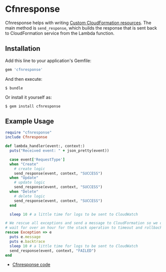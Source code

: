 # Cfnresponse

Cfnresponse helps with writing [Custom CloudFormation resources](https://docs.aws.amazon.com/AWSCloudFormation/latest/UserGuide/template-custom-resources.html). The main method is `send_response`, which builds the response that is sent back to CloudFormation service from the Lambda function.

## Installation

Add this line to your application's Gemfile:

```ruby
gem 'cfnresponse'
```

And then execute:

    $ bundle

Or install it yourself as:

    $ gem install cfnresponse

## Example Usage

```ruby
require "cfnresponse"
include Cfnresponse

def lambda_handler(event:, context:)
  puts("Received event: " + json_pretty(event))

  case event['RequestType']
  when "Create"
    # create logic
    send_response(event, context, "SUCCESS")
  when "Update"
    # update logic
    send_response(event, context, "SUCCESS")
  when "Delete"
    # delete logic
    send_response(event, context, "SUCCESS")
  end

  sleep 10 # a little time for logs to be sent to CloudWatch

# We rescue all exceptions and send a message to CloudFormation so we don't have to
# wait for over an hour for the stack operation to timeout and rollback.
rescue Exception => e
  puts e.message
  puts e.backtrace
  sleep 10 # a little time for logs to be sent to CloudWatch
  send_response(event, context, "FAILED")
end
```

* [Cfnresponse code](lib/cfnresponse.rb)